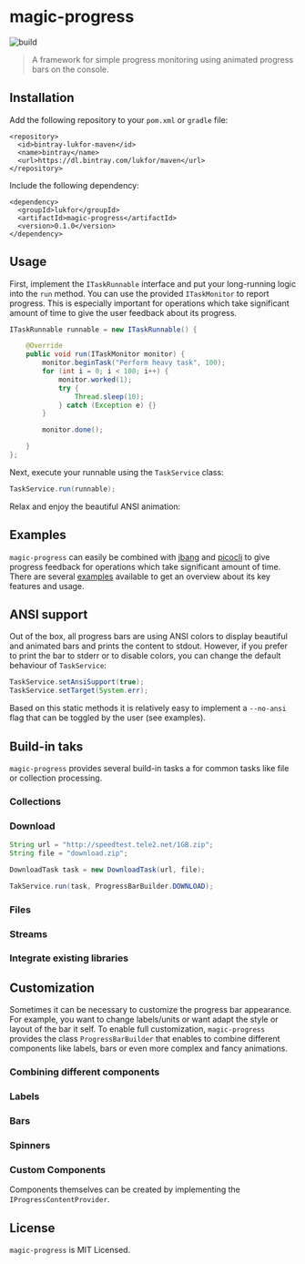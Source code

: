 # magic-progress

![build](https://github.com/lukfor/magic-progress/workflows/build/badge.svg)

> A framework for simple progress monitoring using animated progress bars on the console.

## Installation


Add the following repository to your `pom.xml` or `gradle` file:

```
<repository>
  <id>bintray-lukfor-maven</id>
  <name>bintray</name>
  <url>https://dl.bintray.com/lukfor/maven</url>
</repository>
```

Include the following dependency:

```
<dependency>
  <groupId>lukfor</groupId>
  <artifactId>magic-progress</artifactId>
  <version>0.1.0</version>
</dependency>
```

## Usage

First, implement the `ITaskRunnable` interface and put your long-running logic into the `run` method. You can use the provided `ITaskMonitor` to report progress. This is especially important for operations which take significant amount of time to give the user feedback about its progress.

```java
ITaskRunnable runnable = new ITaskRunnable() {

	@Override
	public void run(ITaskMonitor monitor) {
		monitor.beginTask("Perform heavy task", 100);
		for (int i = 0; i < 100; i++) {
			monitor.worked(1);
			try {
				Thread.sleep(10);
			} catch (Exception e) {}
		}

		monitor.done();

	}
};
```

Next, execute your runnable using the `TaskService` class:

```java
TaskService.run(runnable);
```

Relax and enjoy the beautiful ANSI animation:


## Examples

`magic-progress` can easily be combined with [jbang](https://jbang.dev/) and [picocli](https://picocli.info/) to give progress feedback for operations which take significant amount of time. There are several [examples](https://github.com/lukfor/magic-progress/tree/master/examples) available to get an overview about its key features and usage.

## ANSI support

Out of the box, all progress bars are using ANSI colors to display beautiful and animated bars and prints the content to stdout. However, if you prefer to print the bar to stderr or to disable colors, you can change the default behaviour of `TaskService`:

```java
TaskService.setAnsiSupport(true);
TaskService.setTarget(System.err);
```

Based on this static methods it is relatively easy to implement a `--no-ansi` flag that can be toggled by the user (see examples).

## Build-in taks

`magic-progress` provides several build-in tasks a for common tasks like file or collection processing.

### Collections

### Download

```java
String url = "http://speedtest.tele2.net/1GB.zip";
String file = "download.zip";

DownloadTask task = new DownloadTask(url, file);

TakService.run(task, ProgressBarBuilder.DOWNLOAD);
```

### Files

### Streams

### Integrate existing libraries



## Customization

Sometimes it can be necessary to customize the progress bar appearance. For example, you want to change labels/units or want adapt the style or layout of the bar it self. To enable full customization, `magic-progress` provides the class `ProgressBarBuilder` that enables to combine different components like labels, bars or even more complex and fancy animations.

### Combining different components

### Labels

### Bars

### Spinners

### Custom Components

Components themselves can be created by implementing the `IProgressContentProvider`.

## License

`magic-progress` is MIT Licensed.
